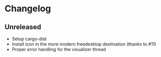# Changelog

## Unreleased

- Setup cargo-dist
- Install icon in the more modern freedesktop destination (thanks to #11)
- Proper error handling for the visualizer thread
